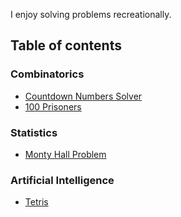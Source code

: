 I enjoy solving problems recreationally.

## Table of contents

### Combinatorics

- [Countdown Numbers Solver](countdown/solver.ipynb)
- [100 Prisoners](100prisoners/100prisoners.ipynb)

### Statistics

- [Monty Hall Problem](montyhall/sim.ipynb)

### Artificial Intelligence

- [Tetris](tetris/tetris.ipynb)
